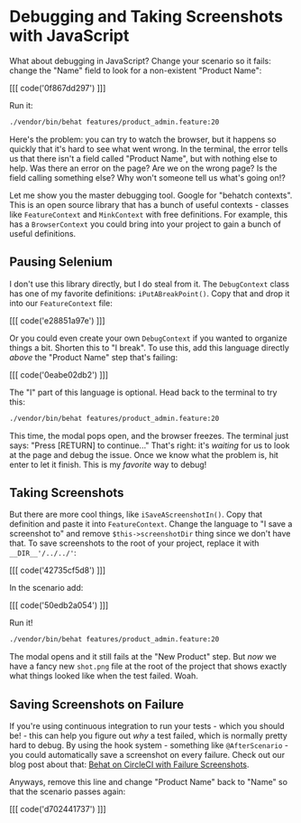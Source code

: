 # Debugging and Taking Screenshots with JavaScript

What about debugging in JavaScript? Change your scenario so it fails: change the
"Name" field to look for a non-existent "Product Name":

[[[ code('0f867dd297') ]]]

Run it:

```bash
./vendor/bin/behat features/product_admin.feature:20
```

Here's the problem: you can try to watch the browser, but it happens so quickly that
it's hard to see what went wrong. In the terminal, the error tells us that there isn't
a field called "Product Name", but with nothing else to help. Was there an error on
the page? Are we on the wrong page? Is the field calling something else? Why won't
someone tell us what's going on!?

Let me show you the master debugging tool. Google for "behatch contexts". This is
an open source library that has a bunch of useful contexts - classes like `FeatureContext`
and `MinkContext` with free definitions. For example, this has a `BrowserContext`
you could bring into your project to gain a bunch of useful definitions.

## Pausing Selenium

I don't use this library directly, but I do steal from it. The `DebugContext` class
has one of my favorite definitions: `iPutABreakPoint()`. Copy that and drop it into
our `FeatureContext` file:

[[[ code('e28851a97e') ]]]

Or you could even create your own `DebugContext` if you wanted to organize things a bit.
Shorten this to "I break". To use this, add this language directly *above* the "Product Name"
step that's failing:

[[[ code('0eabe02db2') ]]]

The "I" part of this language is optional. Head back to the terminal to try this:

```bash
./vendor/bin/behat features/product_admin.feature:20
```

This time, the modal pops open, and the browser freezes. The terminal just says:
"Press [RETURN] to continue..." That's right: it's *waiting* for us to look at the
page and debug the issue. Once we know what the problem is, hit enter to let it finish.
This is my *favorite* way to debug!

## Taking Screenshots

But there are more cool things, like `iSaveAScreenshotIn()`. Copy that definition and
paste it into `FeatureContext`. Change the language to "I save a screenshot to" and
remove `$this->screenshotDir` thing since we don't have that. To save screenshots to
the root of your project, replace it with `__DIR__'/../../'`:

[[[ code('42735cf5d8') ]]]

In the scenario add:

[[[ code('50edb2a054') ]]]

Run it!

```bash
./vendor/bin/behat features/product_admin.feature:20
```

The modal opens and it still fails at the "New Product" step. But *now* we have a
fancy new `shot.png` file at the root of the project that shows exactly what things
looked like when the test failed. Woah.

## Saving Screenshots on Failure

If you're using continuous integration to run your tests - which you should be! - 
this can help you figure out *why* a test failed, which is normally pretty hard
to debug. By using the hook system - something like `@AfterScenario` -  you could
automatically save a screenshot on every failure. Check out our blog post about that:
[Behat on CircleCI with Failure Screenshots](/blog/circle-ci-behat-screenshots).

Anyways, remove this line and change "Product Name" back to "Name" so that the scenario
passes again:

[[[ code('d702441737') ]]]
